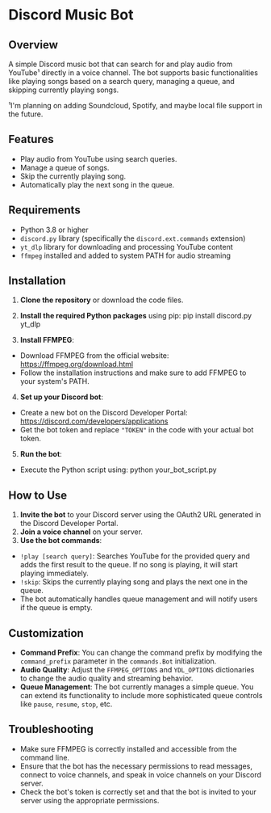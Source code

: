 Discord Music Bot
=================

Overview
--------
A simple Discord music bot that can search for and play audio from YouTube¹ directly in a voice channel. The bot supports basic functionalities like playing songs based on a search query, managing a queue, and skipping currently playing songs.

¹I'm planning on adding Soundcloud, Spotify, and maybe local file support in the future.

Features
--------
- Play audio from YouTube using search queries.
- Manage a queue of songs.
- Skip the currently playing song.
- Automatically play the next song in the queue.

Requirements
------------
- Python 3.8 or higher
- `discord.py` library (specifically the `discord.ext.commands` extension)
- `yt_dlp` library for downloading and processing YouTube content
- `ffmpeg` installed and added to system PATH for audio streaming

Installation
------------
1. **Clone the repository** or download the code files.

2. **Install the required Python packages** using pip: pip install discord.py yt_dlp

3. **Install FFMPEG**:
- Download FFMPEG from the official website: https://ffmpeg.org/download.html
- Follow the installation instructions and make sure to add FFMPEG to your system's PATH.

4. **Set up your Discord bot**:
- Create a new bot on the Discord Developer Portal: https://discord.com/developers/applications
- Get the bot token and replace `"TOKEN"` in the code with your actual bot token.

5. **Run the bot**:
- Execute the Python script using: python your_bot_script.py


How to Use
----------
1. **Invite the bot** to your Discord server using the OAuth2 URL generated in the Discord Developer Portal.
2. **Join a voice channel** on your server.
3. **Use the bot commands**:
- `!play [search query]`: Searches YouTube for the provided query and adds the first result to the queue. If no song is playing, it will start playing immediately.
- `!skip`: Skips the currently playing song and plays the next one in the queue.
- The bot automatically handles queue management and will notify users if the queue is empty.

Customization
-------------
- **Command Prefix**: You can change the command prefix by modifying the `command_prefix` parameter in the `commands.Bot` initialization.
- **Audio Quality**: Adjust the `FFMPEG_OPTIONS` and `YDL_OPTIONS` dictionaries to change the audio quality and streaming behavior.
- **Queue Management**: The bot currently manages a simple queue. You can extend its functionality to include more sophisticated queue controls like `pause`, `resume`, `stop`, etc.

Troubleshooting
---------------
- Make sure FFMPEG is correctly installed and accessible from the command line.
- Ensure that the bot has the necessary permissions to read messages, connect to voice channels, and speak in voice channels on your Discord server.
- Check the bot's token is correctly set and that the bot is invited to your server using the appropriate permissions.
